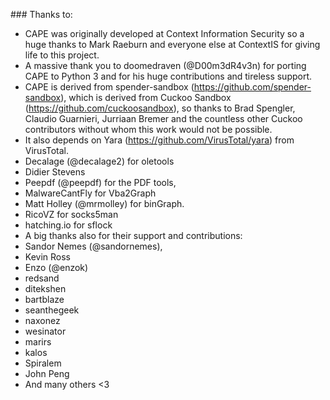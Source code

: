 ### Thanks to:

* CAPE was originally developed at Context Information Security so a huge thanks to Mark Raeburn and everyone else at ContextIS for giving life to this project.
* A massive thank you to doomedraven (@D00m3dR4v3n) for porting CAPE to Python 3 and for his huge contributions and tireless support.
* CAPE is derived from spender-sandbox (https://github.com/spender-sandbox), which is derived from Cuckoo Sandbox (https://github.com/cuckoosandbox), so thanks to Brad Spengler, Claudio Guarnieri, Jurriaan Bremer and the countless other Cuckoo contributors without whom this work would not be possible. 
* It also depends on Yara (https://github.com/VirusTotal/yara) from VirusTotal. 
* Decalage (@decalage2) for oletools 
* Didier Stevens 
* Peepdf (@peepdf) for the PDF tools,
* MalwareCantFly for Vba2Graph
* Matt Holley (@mrmolley) for binGraph. 
* RicoVZ for socks5man
* hatching.io for sflock
* A big thanks also for their support and contributions:
*  Sandor Nemes (@sandornemes), 
*  Kevin Ross
*  Enzo (@enzok)
*  redsand
*  ditekshen
*  bartblaze
*  seanthegeek
*  naxonez
*  wesinator
*  marirs
*  kalos
*  Spiralem
*  John Peng
* And many others <3

